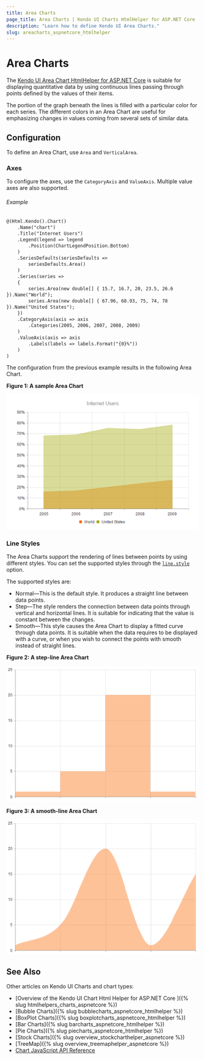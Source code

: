 ```yaml
---
title: Area Charts
page_title: Area Charts | Kendo UI Charts HtmlHelper for ASP.NET Core
description: "Learn how to define Kendo UI Area Charts."
slug: areacharts_aspnetcore_htmlhelper
---
```


# Area Charts

The [Kendo UI Area Chart HtmlHelper for ASP.NET Core](https://demos.telerik.com/aspnet-core/area-charts/index) is suitable for displaying quantitative data by using continuous lines passing through points defined by the values of their items.

The portion of the graph beneath the lines is filled with a particular color for each series. The different colors in an Area Chart are useful for emphasizing changes in values coming from several sets of similar data.

## Configuration

To define an Area Chart, use `Area` and `VerticalArea`.

### Axes

To configure the axes, use the `CategoryAxis` and `ValueAxis`. Multiple value axes are also supported.

###### Example

    @(Html.Kendo().Chart()
        .Name("chart")
        .Title("Internet Users")
        .Legend(legend => legend
            .Position(ChartLegendPosition.Bottom)
        )
        .SeriesDefaults(seriesDefaults =>
            seriesDefaults.Area()
        )
        .Series(series =>
        {
            series.Area(new double[] { 15.7, 16.7, 20, 23.5, 26.6 }).Name("World");
            series.Area(new double[] { 67.96, 68.93, 75, 74, 78 }).Name("United States");
        })
        .CategoryAxis(axis => axis
            .Categories(2005, 2006, 2007, 2008, 2009)
        )
        .ValueAxis(axis => axis
            .Labels(labels => labels.Format("{0}%"))
        )
    )


The configuration from the previous example results in the following Area Chart.

**Figure 1: A sample Area Chart**

![Area Chart](images/chart-area.png)

### Line Styles

The Area Charts support the rendering of lines between points by using different styles. You can set the supported styles through the [`line.style`](https://docs.telerik.com/kendo-ui/api/javascript/dataviz/ui/chart/configuration/series.line#series.line.style) option.

The supported styles are:

* Normal&mdash;This is the default style. It produces a straight line between data points.
* Step&mdash;The style renders the connection between data points through vertical and horizontal lines. It is suitable for indicating that the value is constant between the changes.
* Smooth&mdash;This style causes the Area Chart to display a fitted curve through data points. It is suitable when the data requires to be displayed with a curve, or when you wish to connect the points with smooth instead of straight lines.

**Figure 2: A step-line Area Chart**

![Step Line Chart](images/chart-step-area.png)

**Figure 3: A smooth-line Area Chart**

![Smooth Line Chart](images/chart-smooth-area.png)

## See Also

Other articles on Kendo UI Charts and chart types:

* [Overview of the Kendo UI Chart Html Helper for ASP.NET Core ]({% slug htmlhelpers_charts_aspnetcore %})
* [Bubble Charts]({% slug bubblecharts_aspnetcore_htmlhelper %})
* [BoxPlot Charts]({% slug boxplotcharts_aspnetcore_htmlhelper %})
* [Bar Charts]({% slug barcharts_aspnetcore_htmlhelper %})
* [Pie Charts]({% slug piecharts_aspnetcore_htmlhelper %})
* [Stock Charts]({% slug overview_stockcharthelper_aspnetcore %})
* [TreeMap]({% slug overview_treemaphelper_aspnetcore %})
* [Chart JavaScript API Reference](https://docs.telerik.com/kendo-ui/api/javascript/dataviz/ui/chart)
